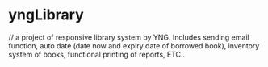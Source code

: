 # yngLibrary
 // a project of responsive library system by YNG.
 Includes sending email function, auto date (date now and expiry date of borrowed book), inventory system of books, functional printing of reports, ETC...
